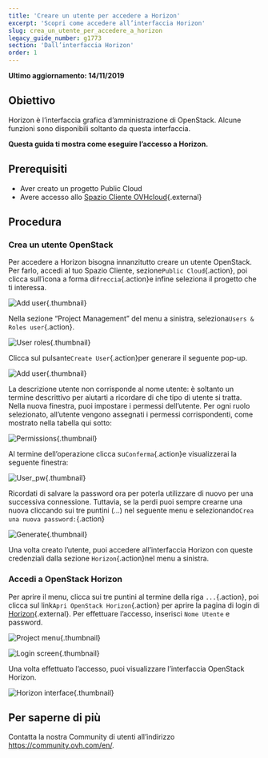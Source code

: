 ```yaml
---
title: 'Creare un utente per accedere a Horizon'
excerpt: 'Scopri come accedere all’interfaccia Horizon'
slug: crea_un_utente_per_accedere_a_horizon
legacy_guide_number: g1773
section: 'Dall’interfaccia Horizon'
order: 1
---
```


**Ultimo aggiornamento: 14/11/2019**

## Obiettivo

Horizon è l’interfaccia grafica d’amministrazione di OpenStack.  Alcune funzioni sono disponibili soltanto da questa interfaccia.

**Questa guida ti mostra come eseguire l’accesso a Horizon.**


## Prerequisiti

- Aver creato un progetto Public Cloud
- Avere accesso allo [Spazio Cliente OVHcloud](https://ovh.com/auth/?action=gotomanager){.external}

## Procedura

### Crea un utente OpenStack

Per accedere a Horizon bisogna innanzitutto creare un utente OpenStack. Per farlo, accedi al tuo Spazio Cliente, sezione`Public Cloud`{.action},  poi clicca sull’icona a forma di`freccia`{.action}e infine seleziona il progetto che ti interessa.

![Add user](images/select_project.png){.thumbnail}

Nella sezione “Project Management” del menu a sinistra, seleziona`Users & Roles user`{.action}.

![User roles](images/users_roles.png){.thumbnail}

Clicca sul pulsante`Create User`{.action}per generare il seguente pop-up.

![Add user](images/adduser.png){.thumbnail}

La descrizione utente non corrisponde al nome utente: è soltanto un termine descrittivo per aiutarti a ricordare di che tipo di utente si tratta. Nella nuova finestra, puoi impostare i permessi dell’utente. Per ogni ruolo selezionato, all’utente vengono assegnati i permessi corrispondenti, come mostrato nella tabella qui sotto:

![Permissions](images/permissions.png){.thumbnail}

Al termine dell’operazione clicca su`Conferma`{.action}e visualizzerai la seguente finestra: 

![User_pw](images/user_pw.png){.thumbnail}

Ricordati di salvare la password ora per poterla utilizzare di nuovo per una successiva connessione. Tuttavia, se la perdi puoi sempre crearne una nuova cliccando sui tre puntini (...) nel seguente menu e selezionando`Crea una nuova password:`{.action}

![Generate](images/generatepw.png){.thumbnail}

Una volta creato l’utente, puoi accedere all’interfaccia Horizon con queste credenziali dalla sezione `Horizon`{.action}nel menu a sinistra.

### Accedi a OpenStack Horizon

Per aprire il menu, clicca sui tre puntini al termine della riga `...`{.action}, poi clicca sul link`Apri OpenStack Horizon`{.action} per aprire la pagina di login di [Horizon](https://horizon.cloud.ovh.net/auth/login/){.external}. Per effettuare l’accesso, inserisci `Nome Utente` e password.

![Project menu](images/3_H_open_menu.png){.thumbnail}

![Login screen](images/4_H_login_window.png){.thumbnail}

Una volta effettuato l’accesso, puoi visualizzare l’interfaccia OpenStack Horizon.

![Horizon interface](images/5_H_view.png){.thumbnail}


## Per saperne di più 

Contatta la nostra Community di utenti all’indirizzo <https://community.ovh.com/en/>.